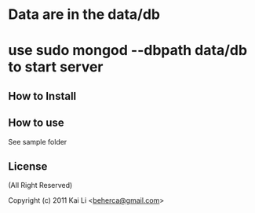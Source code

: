 # Data are in the data/db
# use sudo mongod --dbpath data/db to start server


## How to Install


## How to use

See sample folder

## License 

(All Right Reserved)

Copyright (c) 2011 Kai Li &lt;beherca@gmail.com&gt;